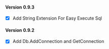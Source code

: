 #### Version 0.9.3
- [X] Add String Extension For Easy Execute Sql

#### Version 0.9.2
- [X] Add Db.AddConnection and GetConnection